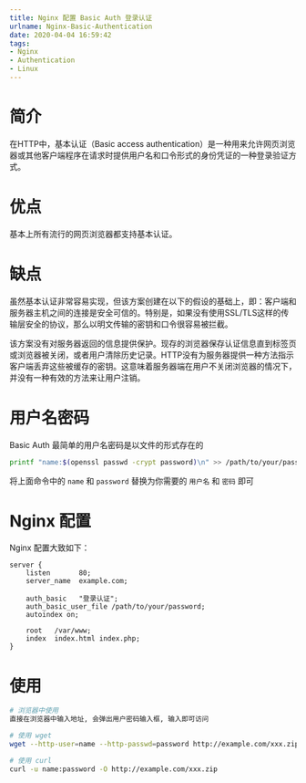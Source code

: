 ```yaml
---
title: Nginx 配置 Basic Auth 登录认证
urlname: Nginx-Basic-Authentication
date: 2020-04-04 16:59:42
tags: 
- Nginx
- Authentication
- Linux
---
```


简介
==
在HTTP中，基本认证（Basic access authentication）是一种用来允许网页浏览器或其他客户端程序在请求时提供用户名和口令形式的身份凭证的一种登录验证方式。


<!--more-->


优点
==

基本上所有流行的网页浏览器都支持基本认证。

缺点
==

虽然基本认证非常容易实现，但该方案创建在以下的假设的基础上，即：客户端和服务器主机之间的连接是安全可信的。特别是，如果没有使用SSL/TLS这样的传输层安全的协议，那么以明文传输的密钥和口令很容易被拦截。

该方案没有对服务器返回的信息提供保护。现存的浏览器保存认证信息直到标签页或浏览器被关闭，或者用户清除历史记录。HTTP没有为服务器提供一种方法指示客户端丢弃这些被缓存的密钥。这意味着服务器端在用户不关闭浏览器的情况下，并没有一种有效的方法来让用户注销。

用户名密码
==
Basic Auth 最简单的用户名密码是以文件的形式存在的
```bash
printf "name:$(openssl passwd -crypt password)\n" >> /path/to/your/password
```
将上面命令中的 `name` 和 `password` 替换为你需要的 `用户名` 和 `密码` 即可

Nginx 配置
==
Nginx 配置大致如下：
```
server {
    listen       80;   
    server_name  example.com;

    auth_basic   "登录认证";  
    auth_basic_user_file /path/to/your/password;
    autoindex on;

    root   /var/www;
    index  index.html index.php;
}
```

使用
==
```bash
# 浏览器中使用
直接在浏览器中输入地址, 会弹出用户密码输入框, 输入即可访问

# 使用 wget
wget --http-user=name --http-passwd=password http://example.com/xxx.zip

# 使用 curl
curl -u name:password -O http://example.com/xxx.zip
```